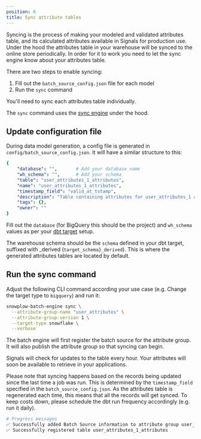 ```yaml
---
position: 6
title: Sync attribute tables
---
```


Syncing is the process of making your modeled and validated attributes table, and its calculated attributes available in Signals for production use. Under the hood the attributes table in your warehouse will be synced to the online store periodically. In order for it to work you need to let the sync engine know about your attributes table.

There are two steps to enable syncing:
1. Fill out the `batch_source_config.json` file for each model
2. Run the `sync` command

You'll need to sync each attributes table individually.

The `sync` command uses the [sync engine](/docs/signals/configuration/batch-calculations#sync-engine) under the hood.

## Update configuration file

During data model generation, a config file is generated in `config/batch_source_config.json`. It will have a similar structure to this:

```yml
{
    "database": "",       # Add your database name
    "wh_schema": "",      # Add your schema
    "table": "user_attributes_1_attributes",
    "name": "user_attributes_1_attributes",
    "timestamp_field": "valid_at_tstamp",
    "description": "Table containing attributes for user_attributes_1 attribute group",
    "tags": {},
    "owner": ""
}
```

Fill out the `database` (for BigQuery this should be the project) and `wh_schema` values as per your [dbt target](https://docs.getdbt.com/reference/dbt-jinja-functions/target) setup.

The warehouse schema should be the `schema` defined in your dbt target, suffixed with _derived (`target_schema}_derived`). This is where the generated attributes tables are located by default.

## Run the sync command

Adjust the following CLI command according your use case (e.g. Change the target type to `bigquery`) and run it:

```bash
snowplow-batch-engine sync \
  --attribute-group-name "user_attributes" \
  --attribute-group-version 1 \
  --target-type snowflake \
  --verbose
```

The batch engine will first register the batch source for the attribute group. It will also publish the attribute group so that syncing can begin. 

Signals will check for updates to the table every hour. Your attributes will soon be available to retrieve in your applications.

Please note that syncing happens based on the records being updated since the last time a job was run. This is determined by the `timestamp_field` specified in the `batch_source_config.json`. As the attributes table is regenerated each time, this means that all the records will get synced. To keep costs down, please schedule the dbt run frequency accordingly (e.g. run it daily).

```bash
# Progress messages
✅ Successfully added Batch Source information to attribute group user_attributes_1
✅ Successfully registered table user_attributes_1_attributes
```
